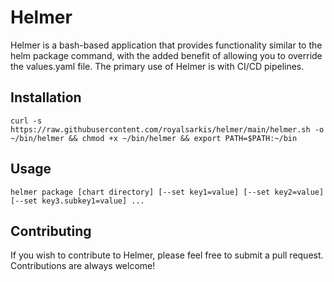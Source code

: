 # Helmer

Helmer is a bash-based application that provides functionality similar to the helm package command, with the added benefit of allowing you to override the values.yaml file. The primary use of Helmer is with CI/CD pipelines.

## Installation
`curl -s https://raw.githubusercontent.com/royalsarkis/helmer/main/helmer.sh -o ~/bin/helmer && chmod +x ~/bin/helmer && export PATH=$PATH:~/bin
`
## Usage
`helmer package [chart directory] [--set key1=value] [--set key2=value] [--set key3.subkey1=value] ... 
`
## Contributing
If you wish to contribute to Helmer, please feel free to submit a pull request. Contributions are always welcome!